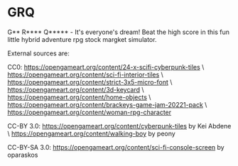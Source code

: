 # GRQ
G** R**** Q***** - It's everyone's dream! Beat the high score in this fun little hybrid adventure rpg stock margket simulator.

External sources are: 

CC0:
https://opengameart.org/content/24-x-scifi-cyberpunk-tiles \\
https://opengameart.org/content/sci-fi-interior-tiles \\
https://opengameart.org/content/strict-3x5-micro-font \\
https://opengameart.org/content/3d-keycard \\
https://opengameart.org/content/home-objects \\
https://opengameart.org/content/brackeys-game-jam-20221-pack \\
https://opengameart.org/content/woman-rpg-character

CC-BY 3.0:
https://opengameart.org/content/cyberpunk-tiles by Kei Abdene \\
https://opengameart.org/content/walking-boy by peony

CC-BY-SA 3.0:
https://opengameart.org/content/sci-fi-console-screen by oparaskos
